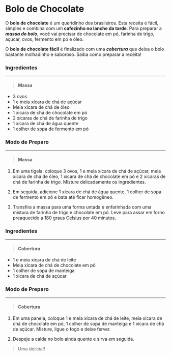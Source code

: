 # Bolo de Chocolate

O **bolo de chocolate** é um queridinho dos brasileiros. Esta receita é fácil, simples e combina com um **cafezinho no lanche da tarde**. Para preparar a ***massa do bolo***, você vai precisar de chocolate em pó, farinha de trigo, açúcar, ovos, fermento em pó e óleo.

O **bolo de chocolate fácil** é finalizado com uma ***cobertura*** que deixa o bolo bastante molhadinho e saboroso. Saiba como preparar a receita!

### Ingredientes
---

>#### **Massa**

- 3 ovos
- 1 e meia xícara de chá de açúcar
- Meia xícara de chá de óleo
- 1 xícara de chá de chocolate em pó
- 2 xícaras de chá de farinha de trigo
- 1 xícara de chá de água quente
- 1 colher de sopa de fermento em pó
  
### Modo de Preparo
---

>#### **Massa**

1. Em uma tigela, coloque 3 ovos, 1 e meia xícara de chá de açúcar, meia xícara de chá de óleo, 1 xícara de chá de chocolate em pó e 2 xícaras de chá de farinha de trigo. Misture delicadamente os ingredientes.

2. Em seguida, adicione 1 xícara de chá de água quente, 1 colher de sopa de fermento em pó e bata até ficar homogêneo.
   
3. Transfira a massa para uma forma untada e enfarinhada com uma mistura de farinha de trigo e chocolate em pó. Leve para assar em forno preaquecido a 180 graus Celsius por 40 minutos.

### Ingredientes
---

>#### **Cobertura**

- 1 e meia xícara de chá de leite
- Meia xícara de chá de chocolate em pó
- 1 colher de sopa de manteiga
- 1 xícara de chá de açúcar

### Modo de Preparo
---

>#### **Cobertura**

1. Em uma panela, coloque 1 e meia xícara de chá de leite, meia xícara de chá de chocolate em pó, 1 colher de sopa de manteiga e 1 xícara de chá de açúcar. Misture, ligue o fogo e deixe ferver.

2. Despeje a calda no bolo ainda quente e sirva em seguida.


> Uma delícia!!